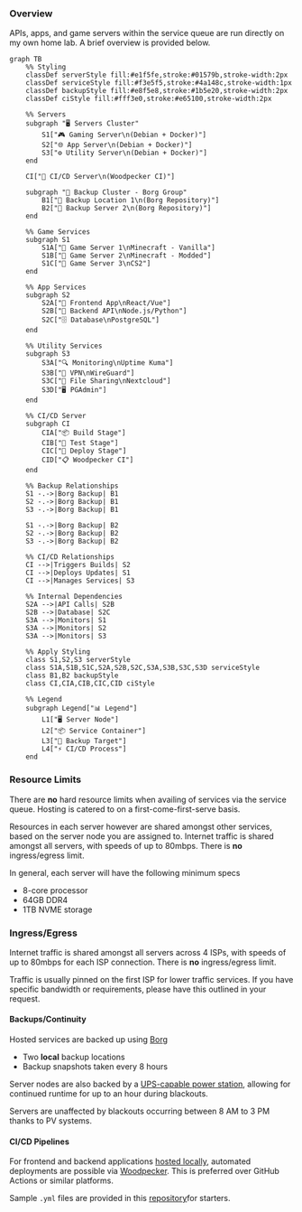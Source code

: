 ### Overview
APIs, apps, and game servers within the service queue are run directly on my own home lab. A brief overview is provided below.

````mermaid
graph TB
    %% Styling
    classDef serverStyle fill:#e1f5fe,stroke:#01579b,stroke-width:2px
    classDef serviceStyle fill:#f3e5f5,stroke:#4a148c,stroke-width:1px
    classDef backupStyle fill:#e8f5e8,stroke:#1b5e20,stroke-width:2px
    classDef ciStyle fill:#fff3e0,stroke:#e65100,stroke-width:2px
    
    %% Servers
    subgraph "🖥️ Servers Cluster"
        S1["🎮 Gaming Server\n(Debian + Docker)"]
        S2["🌐 App Server\n(Debian + Docker)"]
        S3["⚙️ Utility Server\n(Debian + Docker)"]
    end
    
    CI["🚀 CI/CD Server\n(Woodpecker CI)"]
    
    subgraph "💾 Backup Cluster - Borg Group"
        B1["📀 Backup Location 1\n(Borg Repository)"]
        B2["📀 Backup Server 2\n(Borg Repository)"]
    end
    
    %% Game Services
    subgraph S1
        S1A["🎯 Game Server 1\nMinecraft - Vanilla"]
        S1B["🎯 Game Server 2\nMinecraft - Modded"]
        S1C["🎯 Game Server 3\nCS2"]
    end
    
    %% App Services
    subgraph S2
        S2A["📱 Frontend App\nReact/Vue"]
        S2B["🔧 Backend API\nNode.js/Python"]
        S2C["🗄️ Database\nPostgreSQL"]
    end
    
    %% Utility Services
    subgraph S3
        S3A["🔍 Monitoring\nUptime Kuma"]
        S3B["🔐 VPN\nWireGuard"]
        S3C["📁 File Sharing\nNextcloud"]
        S3D["🖥 PGAdmin"]
    end
    
    %% CI/CD Server
    subgraph CI
        CIA["📦 Build Stage"]
        CIB["🧪 Test Stage"]
        CIC["🚢 Deploy Stage"]
        CID["📋 Woodpecker CI"]
    end
    
    %% Backup Relationships
    S1 -.->|Borg Backup| B1
    S2 -.->|Borg Backup| B1
    S3 -.->|Borg Backup| B1
    
    S1 -.->|Borg Backup| B2
    S2 -.->|Borg Backup| B2
    S3 -.->|Borg Backup| B2
    
    %% CI/CD Relationships
    CI -->|Triggers Builds| S2
    CI -->|Deploys Updates| S1
    CI -->|Manages Services| S3
    
    %% Internal Dependencies
    S2A -->|API Calls| S2B
    S2B -->|Database| S2C
    S3A -->|Monitors| S1
    S3A -->|Monitors| S2
    S3A -->|Monitors| S3
    
    %% Apply Styling
    class S1,S2,S3 serverStyle
    class S1A,S1B,S1C,S2A,S2B,S2C,S3A,S3B,S3C,S3D serviceStyle
    class B1,B2 backupStyle
    class CI,CIA,CIB,CIC,CID ciStyle

    %% Legend
    subgraph Legend["📊 Legend"]
        L1["🖥️ Server Node"]
        L2["📦 Service Container"]
        L3["💾 Backup Target"]
        L4["⚡ CI/CD Process"]
    end
````

### Resource Limits
There are **no** hard resource limits when availing of services via the service queue. Hosting is catered to on a first-come-first-serve basis.

Resources in each server however are shared amongst other services, based on the server node you are assigned to. Internet traffic is shared amongst all servers, with speeds of up to 80mbps. There is **no** ingress/egress limit.

In general, each server will have the following minimum specs
- 8-core processor
- 64GB DDR4
- 1TB NVME storage


### Ingress/Egress
Internet traffic is shared amongst all servers across 4 ISPs, with speeds of up to 80mbps for each ISP connection. There is **no** ingress/egress limit.

Traffic is usually pinned on the first ISP for lower traffic services. If you have specific bandwidth or requirements, please have this outlined in your request.



#### Backups/Continuity
Hosted services are backed up using [Borg](https://www.borgbackup.org/)
- Two **local** backup locations
- Backup snapshots taken every 8 hours

Server nodes are also backed by a [UPS-capable power station](https://www.bluettipower.com/products/bluetti-eb3a-portable-power-station), allowing for continued runtime for up to an hour during blackouts.

Servers are unaffected by blackouts occurring between 8 AM to 3 PM thanks to PV systems.


#### CI/CD Pipelines
For frontend and backend applications [hosted locally](Hosted%20Services.md), automated deployments are possible via [Woodpecker](https://github.com/woodpecker-ci/woodpecker). This is preferred over GitHub Actions or similar platforms.

Sample `.yml` files are provided in this [repository](https://github.com/lemeow125/Service_Queue)for starters.